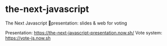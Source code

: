 # the-next-javascript
The Next Javascript 🚀presentation: slides &amp; web for voting

Presentation: https://the-next-javascript-presentation.now.sh/
Vote system: https://vote-js.now.sh